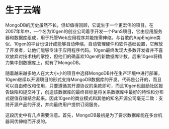 # 生于云端

MongoDB的历史虽然不长，但却值得回顾，它诞生于一个更宏伟的项目。在2007年年中，一个名为10gen的创业公司着手开发一个PanS项目，它由应用服务器和数据库组成，用于托管Web应用程序并能按需伸缩。与谷歌的AppEngine类似，10gen的平台也设计成能够自动伸缩，自动管理硬件和软件基础设置，它解放了开发者，让他们能够专注于应用程序代码。10gen最终发现大多数开发者并不喜欢放弃对技术栈的掌控，但他们的确喜欢10gen的新数据库计数。后来10gen将精力集中到数据库上，就有了MongoDB。

随着越来越多地人在大大小小的项目中选择MongoDB并在生产环境中进行部署，10gen继续以开源项目的形式支持MongoDB数据库的开发。代码是公开的，而且可以自由修改和使用，只要遵循其开源协议的条款即可，而且10gen也鼓励社区报告缺陷和提交补丁，创造该数据库的最终目标是将关系数据库中最好的特性和分布式键值存储结合起来。因此10gen的商业模式和其他的知名开源公司毫无二致：支持开源产品的开发，并向最终用户提供订阅服务。

这段历史中有几点需要注意。首先，MongoDB最初是为了要求数据库能在多台机器间优伸缩而开发的。

